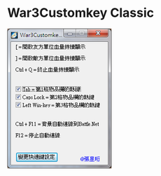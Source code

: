 # War3Customkey Classic

![screenschot](https://raw.githubusercontent.com/changyuheng/war3customkey-classic/master/screenshot.png)
